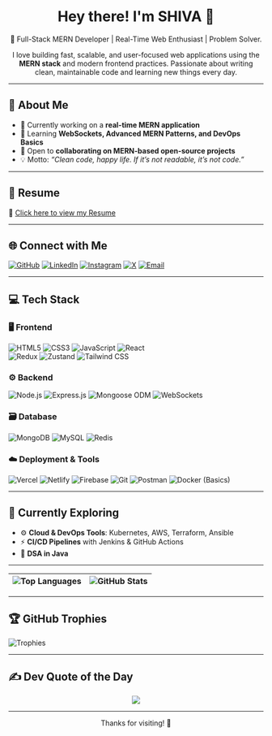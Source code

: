 <h1 align="center">Hey there! I'm SHIVA 👋</h1>

<p align="center">
🚀 Full-Stack MERN Developer | Real-Time Web Enthusiast | Problem Solver.
</p>

<p align="center">
I love building fast, scalable, and user-focused web applications using the <b>MERN stack</b> and modern frontend practices. Passionate about writing clean, maintainable code and learning new things every day.
</p>

---

## 🧭 About Me

- 🔨 Currently working on a **real-time MERN application**
- 📘 Learning **WebSockets, Advanced MERN Patterns, and DevOps Basics**
- 🤝 Open to **collaborating on MERN-based open-source projects**
- 💡 Motto: _“Clean code, happy life. If it’s not readable, it’s not code.”_

---

## 📄 Resume

📌 [Click here to view my Resume](https://drive.google.com/file/d/11PrJFPajerOpAj96w1hMk0zUuNur5pSN/view?usp=sharing)  
<!-- Replace with your actual resume link (Google Drive / Notion / Portfolio site) -->

---

## 🌐 Connect with Me

[![GitHub](https://img.shields.io/github/followers/SHIVA27017?label=Follow&style=social)](https://github.com/SHIVA27017)
[![LinkedIn](https://img.shields.io/badge/LinkedIn-%230077B5.svg?logo=linkedin&logoColor=white)](https://linkedin.com/in/psivaiah6174)
[![Instagram](https://img.shields.io/badge/Instagram-%23E4405F.svg?logo=Instagram&logoColor=white)](https://instagram.com/shiva_27017)
[![X](https://img.shields.io/badge/X-black.svg?logo=X&logoColor=white)](https://x.com/SHIVA6174124345)
[![Email](https://img.shields.io/badge/Email-D14836?logo=gmail&logoColor=white)](mailto:psivaiah27017@gmail.com)

---

## 💻 Tech Stack

### 🖥️ Frontend
![HTML5](https://img.shields.io/badge/HTML5-%23E34F26.svg?style=for-the-badge&logo=html5&logoColor=white)
![CSS3](https://img.shields.io/badge/CSS3-%231572B6.svg?style=for-the-badge&logo=css3&logoColor=white)
![JavaScript](https://img.shields.io/badge/JavaScript-%23F7DF1E.svg?style=for-the-badge&logo=javascript&logoColor=black)
![React](https://img.shields.io/badge/React-%2361DAFB.svg?style=for-the-badge&logo=react&logoColor=black)<br>
![Redux](https://img.shields.io/badge/Redux-%23764ABC.svg?style=for-the-badge&logo=redux&logoColor=white)
![Zustand](https://img.shields.io/badge/Zustand-%23111826.svg?style=for-the-badge&logo=zustand&logoColor=white)
![Tailwind CSS](https://img.shields.io/badge/TailwindCSS-%2338B2AC.svg?style=for-the-badge&logo=tailwind-css&logoColor=white)

### ⚙️ Backend
![Node.js](https://img.shields.io/badge/Node.js-%23339933.svg?style=for-the-badge&logo=node.js&logoColor=white)
![Express.js](https://img.shields.io/badge/Express.js-%23404D59.svg?style=for-the-badge&logo=express&logoColor=white)
![Mongoose ODM](https://img.shields.io/badge/Mongoose-%23A03333.svg?style=for-the-badge)
![WebSockets](https://img.shields.io/badge/WebSockets-%23007ACC.svg?style=for-the-badge)

### 🗃️ Database
![MongoDB](https://img.shields.io/badge/MongoDB-%2347A248.svg?style=for-the-badge&logo=mongodb&logoColor=white)
![MySQL](https://img.shields.io/badge/MySQL-%2300f.svg?style=for-the-badge&logo=mysql&logoColor=white)
![Redis](https://img.shields.io/badge/Redis-%23DC382D.svg?style=for-the-badge&logo=redis&logoColor=white)

### ☁️ Deployment & Tools
![Vercel](https://img.shields.io/badge/Vercel-%23000000.svg?style=for-the-badge&logo=vercel&logoColor=white)
![Netlify](https://img.shields.io/badge/Netlify-%23000000.svg?style=for-the-badge&logo=netlify&logoColor=white)
![Firebase](https://img.shields.io/badge/Firebase-%23FFCA28.svg?style=for-the-badge&logo=firebase&logoColor=black)
![Git](https://img.shields.io/badge/Git-%23F05032.svg?style=for-the-badge&logo=git&logoColor=white)
![Postman](https://img.shields.io/badge/Postman-%23FF6C37.svg?style=for-the-badge&logo=postman&logoColor=white)
![Docker (Basics)](https://img.shields.io/badge/Docker-%232496ED.svg?style=for-the-badge&logo=docker&logoColor=white)

---

## 📖 Currently Exploring

- ⚙️ **Cloud & DevOps Tools**:  Kubernetes, AWS, Terraform, Ansible
- ⚡ **CI/CD Pipelines** with Jenkins & GitHub Actions
- 🔢 **DSA in Java**  

---

| ![Top Languages](https://github-readme-stats.vercel.app/api/top-langs/?username=SHIVA27017&layout=compact&theme=highcontrast&hide_border=true) | ![GitHub Stats](https://github-readme-stats.vercel.app/api?username=SHIVA27017&show_icons=true&theme=highcontrast&hide_border=true&count_private=true&include_all_commits=true) |
| --- | --- |

---

## 🏆 GitHub Trophies

![Trophies](https://github-profile-trophy.vercel.app/?username=SHIVA27017&theme=dracula&no-frame=true&no-bg=true&margin-w=4)

---

## ✍️ Dev Quote of the Day

<p align="center">
    <img src="https://readme-typing-svg.demolab.com?font=Fira+Code&size=18&duration=2500&pause=1000&color=5F9EA0&center=true&vCenter=true&width=600&lines=Ship+features%2C+not+bugs.;Keep+it+scalable%2C+keep+it+clean.;APIs+should+be+simple+%26+powerful.;Fix+it+before+it+breaks.;React+is+fun%2C+until+it's+not!" />
</p>

---

<p align="center">Thanks for visiting! 👋</p>

